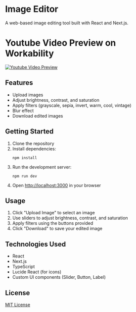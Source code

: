 # Image Editor

A web-based image editing tool built with React and Next.js.


# Youtube Video Preview on Workability

[![Youtube Video Preview](https://img.youtube.com/vi/5ffaiyeSiUc/0.jpg)](https://www.youtube.com/watch?v=5ffaiyeSiUc)


## Features

- Upload images
- Adjust brightness, contrast, and saturation
- Apply filters (grayscale, sepia, invert, warm, cool, vintage)
- Blur effect
- Download edited images

## Getting Started

1. Clone the repository
2. Install dependencies:
   ```
   npm install
   ```
3. Run the development server:
   ```
   npm run dev
   ```
4. Open [http://localhost:3000](http://localhost:3000) in your browser

## Usage

1. Click "Upload Image" to select an image
2. Use sliders to adjust brightness, contrast, and saturation
3. Apply filters using the buttons provided
4. Click "Download" to save your edited image

## Technologies Used

- React
- Next.js
- TypeScript
- Lucide React (for icons)
- Custom UI components (Slider, Button, Label)

## License

[MIT License](LICENSE)
